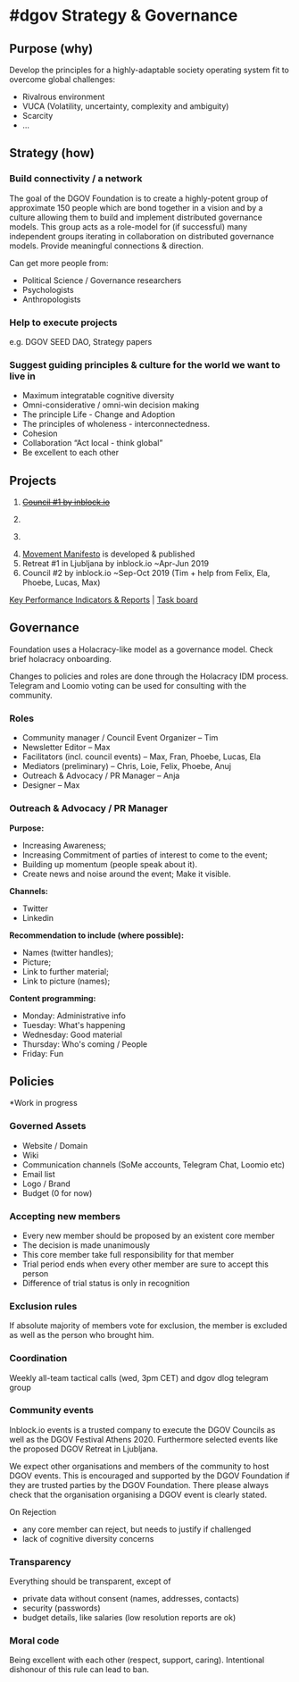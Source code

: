 # \#dgov Strategy & Governance

## **Purpose \(why\)**

Develop the principles for a highly-adaptable society operating system fit to overcome global challenges:

* Rivalrous environment
* VUCA \(Volatility, uncertainty, complexity and ambiguity\)
* Scarcity
* ...

## **Strategy \(how\)**

### **Build connectivity / a network**

The goal of the DGOV Foundation is to create a highly-potent group of approximate 150 people which are bond together in a vision and by a culture allowing them to build and implement distributed governance models. This group acts as a role-model for \(if successful\) many independent groups iterating in collaboration on distributed governance models. Provide meaningful connections & direction.

Can get more people from:

* Political Science / Governance researchers
* Psychologists
* Anthropologists

### **Help to execute projects**

e.g. DGOV SEED DAO, Strategy papers

### **Suggest guiding principles & culture for the world we want to live in**

* Maximum integratable cognitive diversity
* Omni-considerative / omni-win decision making
* The principle Life - Change and Adoption
* The principles of wholeness - interconnectedness.
* Cohesion
* Collaboration “Act local - think global”
* Be excellent to each other

## Projects

1. [~~Council \#1 by inblock.io~~](dgov-community-council/)
2. ~~~~[~~Setup Discourse Forum for deep debates & research~~](http://forum.dgov.foundation)~~~~
3. ~~~~[~~Paris Assembly Mar 8, 2019~~](paris-assembly-mar-8-2019.md)~~~~
4. [Movement Manifesto]() is developed & published
5. Retreat \#1 in Ljubljana by inblock.io ~Apr-Jun 2019
6. Council \#2 by inblock.io ~Sep-Oct 2019 \(Tim + help from Felix, Ela, Phoebe, Lucas, Max\)

[Key Performance Indicators & Reports](https://docs.google.com/spreadsheets/d/1B0XGN2uMeStBHcOcr0VySbSzYz_V67zmKCjJ-NBwvNU/edit#gid=590065571)  \|  [Task board](https://trello.com/b/CIKoPoBt/q1-2019)

## Governance

Foundation uses a Holacracy-like model as a governance model. Check brief holacracy onboarding.

Changes to policies and roles are done through the Holacracy IDM process. Telegram and Loomio voting can be used for consulting with the community.

### Roles

* Community manager / Council Event Organizer – Tim
* Newsletter Editor – Max
* Facilitators \(incl. council events\) – Max, Fran, Phoebe, Lucas, Ela
* Mediators \(preliminary\) – Chris, Loie, Felix, Phoebe, Anuj
* Outreach & Advocacy / PR Manager – Anja
* Designer – Max

### Outreach & Advocacy / PR Manager

**Purpose:**

* Increasing Awareness;
* Increasing Commitment of parties of interest to come to the event;
* Building up momentum \(people speak about it\).
* Create news and noise around the event; Make it visible.

**Channels:**

* Twitter
* Linkedin

**Recommendation to include \(where possible\):**

* Names \(twitter handles\);
* Picture;
* Link to further material;
* Link to picture \(names\);

**Content programming:**

* Monday: Administrative info
* Tuesday: What's happening
* Wednesday: Good material
* Thursday: Who's coming / People
* Friday: Fun

## Policies

\*Work in progress

### Governed Assets

* Website / Domain
* Wiki
* Communication channels \(SoMe accounts, Telegram Chat, Loomio etc\)
* Email list
* Logo / Brand
* Budget \(0 for now\)

### Accepting new members

* Every new member should be proposed by an existent core member
* The decision is made unanimously
* This core member take full responsibility for that member
* Trial period ends when every other member are sure to accept this person
* Difference of trial status is only in recognition

### Exclusion rules

If absolute majority of members vote for exclusion, the member is excluded as well as the person who brought him.

### Coordination

Weekly all-team tactical calls \(wed, 3pm CET\) and dgov dlog telegram group

### Community events

Inblock.io events is a trusted company to execute the DGOV Councils as well as the DGOV Festival Athens 2020. Furthermore selected events like the proposed DGOV Retreat in Ljubljana.

We expect other organisations and members of the community to host DGOV events. This is encouraged and supported by the DGOV Foundation if they are trusted parties by the DGOV Foundation. There please always check that the organisation organising a DGOV event is clearly stated.

On Rejection

* any core member can reject, but needs to justify if challenged
* lack of cognitive diversity concerns

### Transparency

Everything should be transparent, except of 

* private data without consent \(names, addresses, contacts\)
* security \(passwords\)
* budget details, like salaries \(low resolution reports are ok\)

### Moral code

Being excellent with each other \(respect, support, caring\). Intentional dishonour of this rule can lead to ban.

